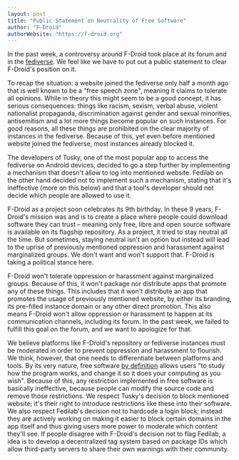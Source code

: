 ```yaml
---
layout: post
title: "Public Statement on Neutrality of Free Software"
author: "F-Droid"
authorWebsite: "https://f-droid.org"
---
```


In the past week, a controversy around F-Droid took place at its forum and in the [fediverse](https://en.wikipedia.org/wiki/Fediverse). We feel like we have to put out a public statement to clear F-Droid's position on it.

To recap the situation: a website joined the fediverse only half a month ago that is well known to be a "free speech zone", meaning it claims to tolerate all opinions. While in theory this might seem to be a good concept, it has serious consequences: things like racism, sexism, verbal abuse, violent nationalist propaganda, discrimination against gender and sexual minorities, antisemitism and a lot more things become popular on such instances. For good reasons, all these things are prohibited on the clear majority of instances in the fediverse. Because of this, yet even before mentioned website joined the fediverse, most instances already blocked it.

The developers of Tusky, one of the most popular app to access the fediverse on Android devices, decided to go a step further by implementing a mechanism that doesn't allow to log into mentioned website. Fedilab on the other hand decided not to implement such a mechanism, stating that it's ineffective (more on this below) and that a tool's developer should not decide which people are allowed to use it.

F-Droid as a project soon celebrates its 9th birthday. In these 9 years, F-Droid's mission was and is to create a place where people could download software they can trust – meaning only free, libre and open source software is available on its flagship repository. As a project, it tried to stay neutral all the time. But sometimes, staying neutral isn't an option but instead will lead to the uprise of previously mentioned oppression and harassment against marginalized groups. We don't want and won't support that. F-Droid is taking a political stance here.

F-Droid won't tolerate oppression or harassment against marginalized groups. Because of this, it won't package nor distribute apps that promote any of these things. This includes that it won't distribute an app that promotes the usage of previously mentioned website, by either its branding, its pre-filled instance domain or any other direct promotion. This also means F-Droid won't allow oppression or harassment to happen at its communication channels, including its forum. In the past week, we failed to fulfill this goal on the forum, and we want to apologize for that.

We believe platforms like F-Droid's repository or fediverse instances must be moderated in order to prevent oppression and harassment to flourish. We think, however, that one needs to differentiate between platforms and tools. By its very nature, free software [by definition](https://www.gnu.org/philosophy/free-sw.en.html) allows users "to study how the program works, and change it so it does your computing as you wish". Because of this, any restriction implemented in free software is basically ineffective, because people can modify the source code and remove those restrictions. We respect Tusky's decision to block mentioned website; it's their right to introduce restrictions like these into their software. We also respect Fedilab's decision not to hardcode a login block; instead they are actively working on making it easier to block certain domains in the app itself and thus giving users more power to moderate which content they'll see. If people disagree with F-Droid's decision not to flag Fedilab, a idea is to develop a decentralized tag system based on package IDs which allow third-party servers to share their own warnings with their community.
